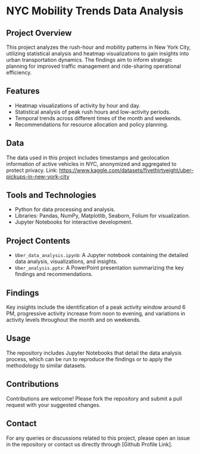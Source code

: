 # NYC Mobility Trends Data Analysis

## Project Overview
This project analyzes the rush-hour and mobility patterns in New York City, utilizing statistical analysis and heatmap visualizations to gain insights into urban transportation dynamics. The findings aim to inform strategic planning for improved traffic management and ride-sharing operational efficiency.

## Features
- Heatmap visualizations of activity by hour and day.
- Statistical analysis of peak rush hours and low-activity periods.
- Temporal trends across different times of the month and weekends.
- Recommendations for resource allocation and policy planning.

## Data
The data used in this project includes timestamps and geolocation information of active vehicles in NYC, anonymized and aggregated to protect privacy.
Link: https://www.kaggle.com/datasets/fivethirtyeight/uber-pickups-in-new-york-city

## Tools and Technologies
- Python for data processing and analysis.
- Libraries: Pandas, NumPy, Matplotlib, Seaborn, Folium for visualization.
- Jupyter Notebooks for interactive development.

## Project Contents
- `Uber_data_analysis.ipynb`: A Jupyter notebook containing the detailed data analysis, visualizations, and insights.
- `Uber_analysis.pptx`: A PowerPoint presentation summarizing the key findings and recommendations.

## Findings
Key insights include the identification of a peak activity window around 6 PM, progressive activity increase from noon to evening, and variations in activity levels throughout the month and on weekends.

## Usage
The repository includes Jupyter Notebooks that detail the data analysis process, which can be run to reproduce the findings or to apply the methodology to similar datasets.

## Contributions
Contributions are welcome! Please fork the repository and submit a pull request with your suggested changes.

## Contact
For any queries or discussions related to this project, please open an issue in the repository or contact us directly through [Github Profile Link].
